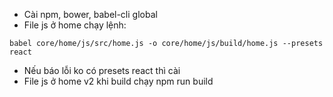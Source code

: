 * Cài npm, bower, babel-cli global
* File js ở home chạy lệnh:
 ```
 babel core/home/js/src/home.js -o core/home/js/build/home.js --presets react
 ```
* Nếu báo lỗi ko có presets react thì cài 
* File js ở home v2 khi build chạy npm run build